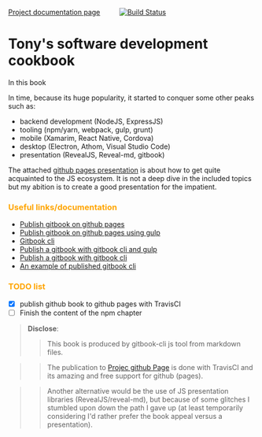 [Project documentation page](https://jtonic.github.io/js_ecosystem_for_the_impatient/)&nbsp;&nbsp;&nbsp;&nbsp;&nbsp;&nbsp;&nbsp;&nbsp;&nbsp;
[![Build Status](https://travis-ci.org/jtonic/js_ecosystem_for_the_impatient.svg?branch=master)](https://travis-ci.org/jtonic/js_ecosystem_for_the_impatient)

# Tony's software development cookbook


In this book  

In time, because its huge popularity, it started to conquer some other peaks such as:

- backend development (NodeJS, ExpressJS)
- tooling (npm/yarn, webpack, gulp, grunt)
- mobile (Xamarim, React Native, Cordova)
- desktop (Electron, Athom, Visual Studio Code)
- presentation (RevealJS, Reveal-md, gitbook)

The attached [github pages presentation](https://jtonic.github.io/js_ecosystem_for_the_impatient/) is about how to get quite acquainted to the JS ecosystem. It is not a deep dive in the included topics but my abition is to create a good presentation for the impatient.

### <span style="color:orange"> **Useful links/documentation**

- [Publish gitbook on github pages](http://sangsoonam.github.io/2016/08/02/publish-gitbook-to-your-github-pages.html)
- [Publish gitbook on github pages using gulp](https://gldraphael.com/blog/publishing-gitbook-to-github-pages/)
- [Gitbook cli](https://github.com/GitbookIO/gitbook-cli)
- [Publish a gitbook with gitbook cli and gulp](https://gldraphael.com/blog/publishing-gitbook-to-github-pages/)
- [Publish a gitbook with gitbook cli](http://sangsoonam.github.io/2016/08/02/publish-gitbook-to-your-github-pages.html)
- [An example of published gitbook cli](https://gitbookio.gitbooks.io/javascript/content/)

### <span style="color:orange"> **TODO list**

- [x] publish github book to github pages with TravisCI
- [ ] Finish the content of the npm chapter

> **Disclose**:
>
> > This book is produced by gitbook-cli js tool from markdown files.

> > The publication to [Projec github Page](https://jtonic.github.io/js_ecosystem_for_the_impatient/) is done with TravisCI and its amazing and free support for github (pages).

> > Another alternative would be the use of JS presentation libraries (RevealJS/reveal-md), but because of some glitches I stumbled upon down the path I gave up (at least temporarily considering I'd rather prefer the book appeal versus a presentation).
